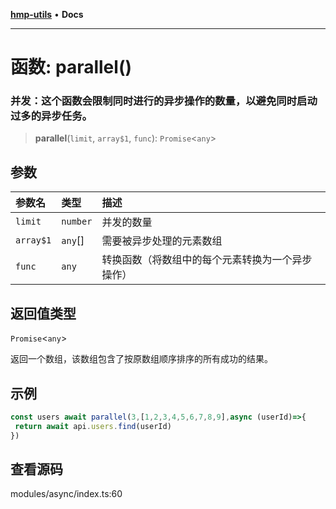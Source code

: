[**hmp-utils**](../README.md) • **Docs**

***

# 函数: parallel()

### 并发：这个函数会限制同时进行的异步操作的数量，以避免同时启动过多的异步任务。

> **parallel**(`limit`, `array$1`, `func`): `Promise`\<`any`\>

## 参数

| 参数名 | 类型 | 描述 |
| :------ | :------ | :------ |
| `limit` | `number` | 并发的数量 |
| `array$1` | `any`[] | 需要被异步处理的元素数组 |
| `func` | `any` | 转换函数（将数组中的每个元素转换为一个异步操作） |

## 返回值类型

`Promise`\<`any`\>

返回一个数组，该数组包含了按原数组顺序排序的所有成功的结果。

## 示例

```ts
const users await parallel(3,[1,2,3,4,5,6,7,8,9],async (userId)=>{
 return await api.users.find(userId)
})
```

## 查看源码

modules/async/index.ts:60
